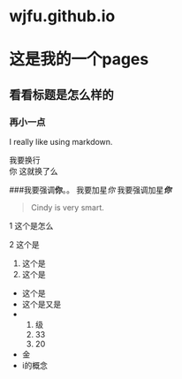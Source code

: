 # wjfu.github.io

# 这是我的一个pages

## 看看标题是怎么样的
### 再小一点

I really like using markdown.

我要换行<br>你
这就换了么

###我要强调**你**。。
我要加星*你*
我要强调加星***你***

> Cindy is very smart.

1 这个是怎么

2 这个是

1. 这个是
2. 这个是

+ 这个是
+ 这个是又是
+   1. 级
    2. 33
    3. 20
+ 金
+ i的概念




